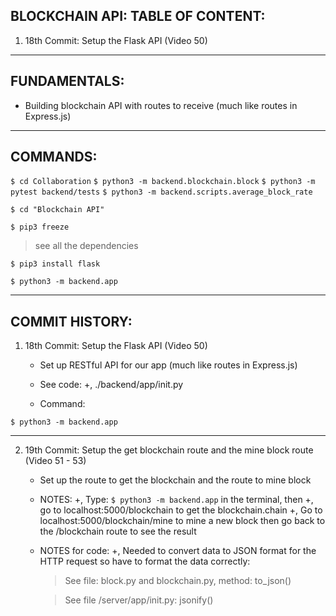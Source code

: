 ## BLOCKCHAIN API: TABLE OF CONTENT:

1. 18th Commit: Setup the Flask API (Video 50)

---

## FUNDAMENTALS:

- Building blockchain API with routes to receive
  (much like routes in Express.js)

---

## COMMANDS:

`$ cd Collaboration`
`$ python3 -m backend.blockchain.block`
`$ python3 -m pytest backend/tests`
`$ python3 -m backend.scripts.average_block_rate`

`$ cd "Blockchain API"`

`$ pip3 freeze`

> see all the dependencies

`$ pip3 install flask`

`$ python3 -m backend.app`

---

## COMMIT HISTORY:

1. 18th Commit: Setup the Flask API (Video 50)

   - Set up RESTful API for our app (much like routes in Express.js)

   - See code:
     +, ./backend/app/init.py

   - Command:

`$ python3 -m backend.app`

---

2.  19th Commit: Setup the get blockchain route and the mine block route
    (Video 51 - 53)

    - Set up the route to get the blockchain and the route to mine block

    - NOTES:
      +, Type: `$ python3 -m backend.app` in the terminal, then
      +, go to localhost:5000/blockchain to get the blockchain.chain
      +, Go to localhost:5000/blockchain/mine to mine a new block then go back to
      the /blockchain route to see the result

    - NOTES for code:
      +, Needed to convert data to JSON format for the HTTP request so have to format the data
      correctly:

      > See file: block.py and blockchain.py, method: to_json()

      > See file /server/app/init.py: jsonify()
